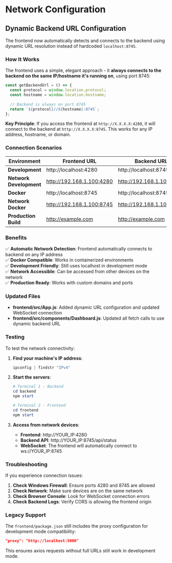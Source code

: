 # Network Configuration

## Dynamic Backend URL Configuration

The frontend now automatically detects and connects to the backend using dynamic URL resolution instead of hardcoded `localhost:8745`.

### How It Works

The frontend uses a simple, elegant approach - it **always connects to the backend on the same IP/hostname it's running on**, using port 8745:

```javascript
const getBackendUrl = () => {
  const protocol = window.location.protocol;
  const hostname = window.location.hostname;
  
  // Backend is always on port 8745
  return `${protocol}//${hostname}:8745`;
};
```

**Key Principle**: If you access the frontend at `http://X.X.X.X:4280`, it will connect to the backend at `http://X.X.X.X:8745`. This works for any IP address, hostname, or domain.

### Connection Scenarios

| Environment | Frontend URL | Backend URL | WebSocket URL |
|-------------|-------------|-------------|---------------|
| **Development** | http://localhost:4280 | http://localhost:8745 | ws://localhost:8745 |
| **Network Development** | http://192.168.1.100:4280 | http://192.168.1.100:8745 | ws://192.168.1.100:8745 |
| **Docker** | http://localhost:8745 | http://localhost:8745 | ws://localhost:8745 |
| **Network Docker** | http://192.168.1.100:8745 | http://192.168.1.100:8745 | ws://192.168.1.100:8745 |
| **Production Build** | http://example.com | http://example.com | ws://example.com |

### Benefits

✅ **Automatic Network Detection**: Frontend automatically connects to backend on any IP address  
✅ **Docker Compatible**: Works in containerized environments  
✅ **Development Friendly**: Still uses localhost in development mode  
✅ **Network Accessible**: Can be accessed from other devices on the network  
✅ **Production Ready**: Works with custom domains and ports  

### Updated Files

- **frontend/src/App.js**: Added dynamic URL configuration and updated WebSocket connection
- **frontend/src/components/Dashboard.js**: Updated all fetch calls to use dynamic backend URL

### Testing

To test the network connectivity:

1. **Find your machine's IP address**:
   ```powershell
   ipconfig | findstr "IPv4"
   ```

2. **Start the servers**:
   ```powershell
   # Terminal 1 - Backend
   cd backend
   npm start
   
   # Terminal 2 - Frontend  
   cd frontend
   npm start
   ```

3. **Access from network devices**:
   - **Frontend**: http://YOUR_IP:4280
   - **Backend API**: http://YOUR_IP:8745/api/status
   - **WebSocket**: The frontend will automatically connect to ws://YOUR_IP:8745

### Troubleshooting

If you experience connection issues:

1. **Check Windows Firewall**: Ensure ports 4280 and 8745 are allowed
2. **Check Network**: Make sure devices are on the same network
3. **Check Browser Console**: Look for WebSocket connection errors
4. **Check Backend Logs**: Verify CORS is allowing the frontend origin

### Legacy Support

The `frontend/package.json` still includes the proxy configuration for development mode compatibility:

```json
"proxy": "http://localhost:5000"
```

This ensures axios requests without full URLs still work in development mode.